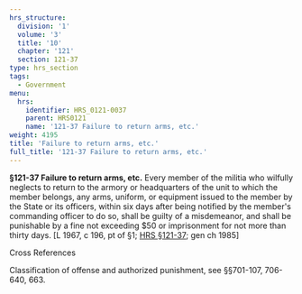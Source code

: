 ```yaml
---
hrs_structure:
  division: '1'
  volume: '3'
  title: '10'
  chapter: '121'
  section: 121-37
type: hrs_section
tags:
  - Government
menu:
  hrs:
    identifier: HRS_0121-0037
    parent: HRS0121
    name: '121-37 Failure to return arms, etc.'
weight: 4195
title: 'Failure to return arms, etc.'
full_title: '121-37 Failure to return arms, etc.'
---
```

**§121-37 Failure to return arms, etc.** Every member of the militia who wilfully neglects to return to the armory or headquarters of the unit to which the member belongs, any arms, uniform, or equipment issued to the member by the State or its officers, within six days after being notified by the member's commanding officer to do so, shall be guilty of a misdemeanor, and shall be punishable by a fine not exceeding $50 or imprisonment for not more than thirty days. [L 1967, c 196, pt of §1; [HRS §121-37](/title-10/chapter-121/section-121-37/); gen ch 1985]

Cross References

Classification of offense and authorized punishment, see §§701-107, 706-640, 663.